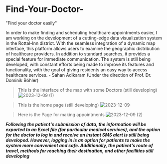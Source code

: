 # Find-Your-Doctor-
"Find your doctor easily"

In order to make finding and scheduling healthcare appointments easier, I am working on the development of a cutting-edge data visualization system in the Rottal-Inn district. With the seamless integration of a dynamic map interface, this platform allows users to examine the geographic distribution of healthcare providers. In addition to standard searches, it provides a special feature for immediate communication. The system is still being developed, with constant efforts being made to improve its features and functionality, with the goal of giving residents an easy way to access healthcare services. - Sahan Adikaram (Under the direction of Prof. Dr. Dominik Böhler)
>This is the interface of the map with some Doctors (still developing)
![2023-12-09 (1)](https://github.com/SahanAdikaram/Find-Your-Doctor-/assets/116548418/2311ae2c-705e-4b4c-8259-4d2cbfdf3563)




>This is the home page (still developing)
![2023-12-09](https://github.com/SahanAdikaram/Find-Your-Doctor-/assets/116548418/630d2551-07ae-413f-86ef-939d3d0ca606)



>Here is the Page for making appointments 
![2023-12-09 (2)](https://github.com/SahanAdikaram/Find-Your-Doctor-/assets/116548418/e2d0dc22-5f8f-4b67-9f66-76973f80bc65)

<b>*Following the patient's submission of data, the information will be exported to an Excel file (for particular medical services), and the option for the doctor to log in and receive an instant SMS alert is still being developed. However, logging in is an option for patients to make the system more convenient and safe. Additionally, the patient's route of travel, methods for reaching their destination, and other facilities still developing*</b>
